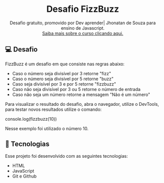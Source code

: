 <h1 align="center"> Desafio FizzBuzz </h1>

<p align="center">
Desafio gratuito, promovido por Dev aprender| Jhonatan de Souza para ensino de Javascript. <br/>
<a href="https://www.youtube.com/watch?v=i6Oi-YtXnAU&t=6185s"> Saiba mais sobre o curso clicando aqui.</a>
</p>

## 💻 Desafio

FizzBuzz é um desafio em que consiste nas regras abaixo:

- Caso o número seja divisível por 3 retorne "fizz"
- Caso o número seja divisível por 5 retorne "buzz"
- Caso seja divisível por 3 e por 5 retorne "fizzbuzz"
- Caso não seja divisível por 3 ou 5 retorne o número de entrada
- Caso não seja um número retorne a mensagem "Não é um número"

Para visualizar o resultado do desafio, abra o navegador, utilize o DevTools, para testar novos resultados utilize o comando:

console.log(fizzbuzz(10))

Nesse exemplo foi utilizado o número 10.


## 🚀 Tecnologias

Esse projeto foi desenvolvido com as seguintes tecnologias:

- HTML
- JavaScript
- Git e Github
